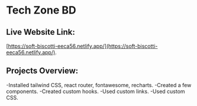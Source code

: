 # Tech Zone BD

## Live Website Link:

[https://soft-biscotti-eeca56.netlify.app/](https://soft-biscotti-eeca56.netlify.app/).

## Projects Overview:
-Installed tailwind CSS, react router, fontawesome, recharts.
-Created a few components.
-Created custom hooks.
-Used custom links.
-Used custom CSS.